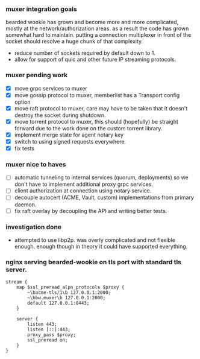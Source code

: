 ### muxer integration goals
bearded wookie has grown and become more and more complicated, mostly at the network/authorization
areas. as a result the code has grown somewhat hard to maintain. putting a connection multiplexer
in front of the socket should resolve a huge chunk of that complexity.
- reduce number of sockets required by default down to 1.
- allow for support of quic and other future IP streaming protocols.

### muxer pending work
- [x] move grpc services to muxer
- [x] move gossip protocol to muxer, memberlist has a Transport config option
- [x] move raft protocol to muxer, care may have to be taken that it doesn't destroy the socket during shutdown.
- [x] move torrent protocol to muxer, this should (hopefully) be straight forward due to the work done on the custom torrent library.
- [x] implement merge state for agent notary key
- [x] switch to using signed requests everywhere.
- [x] fix tests

### muxer nice to haves
- [ ] automatic tunneling to internal services (quorum, deployments) so we don't have to implement additional proxy grpc services.
- [ ] client authorization at connection using notary service.
- [ ] decouple autocert (ACME, Vault, custom) implementations from primary daemon.
- [ ] fix raft overlay by decoupling the API and writing better tests.

### investigation done
- attempted to use libp2p. was overly complicated and not flexible enough. enough though in theory it could have supported everything.


### nginx serving bearded-wookie on tls port with standard tls server.
```nginx
stream {
	map $ssl_preread_alpn_protocols $proxy {
		~\bacme-tls/1\b 127.0.0.1:2000;
		~\bbw.muxer\b 127.0.0.1:2000;
		default 127.0.0.1:8443;
	}

	server {
		listen 443;
		listen [::]:443;
		proxy_pass $proxy;
		ssl_preread on;
	}
}
```